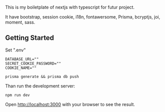 This is my boiletplate of nextjs with typescript for futur project.

It have bootstrap, session cookie, i18n, fontawersome, Prisma, bcryptjs, joi, moment, sass.

## Getting Started

Set ".env"

```
DATABASE_URL=""
SECRET_COOKIE_PASSWORD=""
COOKIE_NAME=""
```

```
prisma generate && prisma db push
```

Than run the development server:

```
npm run dev
```

Open [http://localhost:3000](http://localhost:3000) with your browser to see the result.
